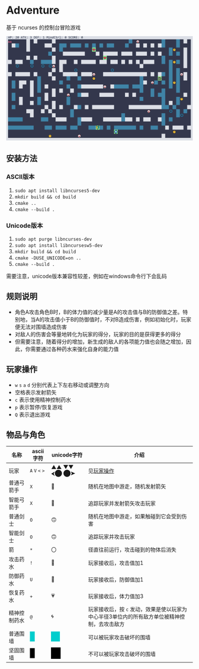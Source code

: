 # Adventure

基于 ncurses 的控制台冒险游戏

![record](assets/record.gif)

## 安装方法

### ASCII版本

1. `sudo apt install libncurses5-dev`
2. `mkdir build && cd build`
3. `cmake ..`
4. `cmake --build .`

### Unicode版本

1. `sudo apt purge libncurses-dev`
2. `sudo apt install libncursesw5-dev`
2. `mkdir build && cd build`
2. `cmake -DUSE_UNICODE=on ..`
2. `cmake --build .`

需要注意，unicode版本兼容性较差，例如在windows命令行下会乱码

## 规则说明

- 角色A攻击角色B时，B的体力值的减少量是A的攻击值与B的防御值之差。特别地，当A的攻击值小于B的防御值时，不对B造成伤害，例如初始化时，玩家便无法对围墙造成伤害
- 对敌人的伤害会等量地转化为玩家的得分，玩家的目的是获得更多的得分
- 但需要注意，随着得分的增加，新生成的敌人的各项能力值也会随之增加，因此，你需要通过各种药水来强化自身的能力值

## 玩家操作

- `w` `s` `a` `d` 分别代表上下左右移动或调整方向
- 空格表示发射箭矢
- `c` 表示使用精神控制药水
- `p` 表示暂停/恢复游戏
- `Q` 表示退出游戏

## 物品与角色

| 名称         | ascii字符                                                    | unicode字符                                                  | 介绍                                                         |
| ------------ | ------------------------------------------------------------ | ------------------------------------------------------------ | ------------------------------------------------------------ |
| 玩家         | `A` `V` `<` `>`                                              | ▲▲ ▼▼ ⮜⬤  ⬤➤                                                 | 见[玩家操作](#玩家操作)                                      |
| 普通弓箭手   | `X`                                                          | 🤡                                                            | 随机在地图中游走，随机发射箭矢                               |
| 智能弓箭手   | `X`                                                          | 🤡                                                            | 追踪玩家并发射箭矢攻击玩家                                   |
| 普通剑士     | `O`                                                          | 🙃                                                            | 随机在地图中游走，如果触碰到它会受到伤害                     |
| 智能剑士     | `O`                                                          | 🙃                                                            | 追踪玩家并攻击玩家                                           |
| 箭           | `*`                                                          | 〇                                                           | 径直往前运行，攻击碰到的物体后消失                           |
| 攻击药水     | `!`                                                          | 🏹                                                            | 玩家接收后，攻击值加1                                        |
| 防御药水     | `U`                                                          | 🔰                                                            | 玩家接收后，防御值加1                                        |
| 恢复药水     | `+`                                                          | 💗                                                            | 玩家接收后，体力值加3                                        |
| 精神控制药水 | `@`                                                          | 🌀                                                            | 玩家接收后，按 `c` 发动，效果是使以玩家为中心半径3单位内的所有敌方单位被精神控制，去攻击敌方 |
| 普通围墙     | ![image-20220611095841929](assets/image-20220611095841929.png) | ![image-20220611094810588](assets/image-20220611094810588.png) | 可以被玩家攻击破坏的围墙                                     |
| 坚固围墙     | ![image-20220611095928999](assets/image-20220611095928999.png) | ![image-20220611094826365](assets/image-20220611094826365.png) | 不可以被玩家攻击破坏的围墙                                   |


